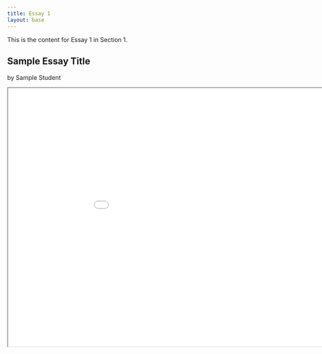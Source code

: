 ```yaml
---
title: Essay 1
layout: base
---
```

This is the content for Essay 1 in Section 1.

## Sample Essay Title

by Sample Student

<iframe src="essays/all-student-essays/chicago-sample-paper.pdf" width="1000" height="600"></iframe>
